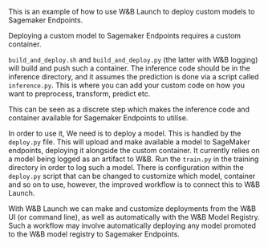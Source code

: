 This is an example of how to use W&B Launch to deploy custom models to Sagemaker Endpoints.

Deploying a custom model to Sagemaker Endpoints requires a custom container.

``build_and_deploy.sh`` and `build_and_deploy.py` (the latter with W&B logging) will build and push such a container. The inference code should be in the inference directory, and it assumes the prediction is done via a script called ``inference.py``. This is where you can add your custom code on how you want to preprocess, transform, predict etc.

This can be seen as a discrete step which makes the inference code and container available for Sagemaker Endpoints to utilise.

In order to use it, We need is to deploy a model. This is handled by the `deploy.py` file. This will upload and make available a model to SageMaker endpoints, deploying it alongside the custom container. It currently relies on a model being logged as an artifact to W&B. Run the `train.py` in the training directory in order to log such a model. There is configuration within the ``deploy.py`` script that can be changed to customize which model, container and so on to use, however, the improved workflow is to connect this to W&B Launch.

With W&B Launch we can make and customize deployments from the W&B UI (or command line), as well as automatically with the W&B Model Registry. Such a workflow may involve automatically deploying any model promoted to the W&B model registry to Sagemaker Endpoints. 